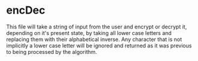# encDec
This file will take a string of input from the user and encrypt or decrypt it, depending on it's present state, by taking all lower case letters and replacing them with their alphabetical inverse.  Any character that is not implicitly a lower case letter will be ignored and returned as it was previous to being processed by the algorithm.
